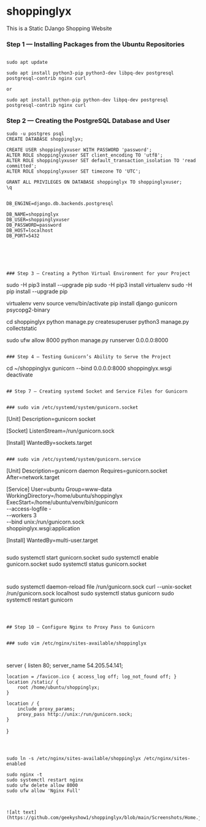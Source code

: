 # shoppinglyx
This is a Static DJango Shopping Website 



### Step 1 — Installing Packages from the Ubuntu Repositories


```

sudo apt update

sudo apt install python3-pip python3-dev libpq-dev postgresql postgresql-contrib nginx curl

or 

sudo apt install python-pip python-dev libpq-dev postgresql postgresql-contrib nginx curl

```


### Step 2 — Creating the PostgreSQL Database and User

```
sudo -u postgres psql
CREATE DATABASE shoppinglyx;

CREATE USER shoppinglyxuser WITH PASSWORD 'password';
ALTER ROLE shoppinglyxuser SET client_encoding TO 'utf8';
ALTER ROLE shoppinglyxuser SET default_transaction_isolation TO 'read committed';
ALTER ROLE shoppinglyxuser SET timezone TO 'UTC';

GRANT ALL PRIVILEGES ON DATABASE shoppinglyx TO shoppinglyxuser;
\q

```



```

DB_ENGINE=django.db.backends.postgresql

DB_NAME=shoppinglyx
DB_USER=shoppinglyxuser
DB_PASSWORD=password
DB_HOST=localhost
DB_PORT=5432




```



```


### Step 3 — Creating a Python Virtual Environment for your Project

```
sudo -H pip3 install --upgrade pip
sudo -H pip3 install virtualenv
sudo -H pip install --upgrade pip


virtualenv venv
source venv/bin/activate
pip install django gunicorn psycopg2-binary


cd shoppinglyx
python manage.py createsuperuser
python3 manage.py collectstatic

sudo ufw allow 8000
python manage.py runserver 0.0.0.0:8000

```

### Step 4 — Testing Gunicorn’s Ability to Serve the Project

```
cd ~/shoppinglyx
gunicorn --bind 0.0.0.0:8000 shoppinglyx.wsgi
deactivate

```

## Step 7 — Creating systemd Socket and Service Files for Gunicorn


### sudo vim /etc/systemd/system/gunicorn.socket

```
[Unit]
Description=gunicorn socket

[Socket]
ListenStream=/run/gunicorn.sock

[Install]
WantedBy=sockets.target
```

### sudo vim /etc/systemd/system/gunicorn.service

```

[Unit]
Description=gunicorn daemon
Requires=gunicorn.socket
After=network.target

[Service]
User=ubuntu
Group=www-data
WorkingDirectory=/home/ubuntu/shoppinglyx
ExecStart=/home/ubuntu/venv/bin/gunicorn \
          --access-logfile - \
          --workers 3 \
          --bind unix:/run/gunicorn.sock \
          shoppinglyx.wsgi:application

[Install]
WantedBy=multi-user.target


```

```
sudo systemctl start gunicorn.socket
sudo systemctl enable gunicorn.socket
sudo systemctl status gunicorn.socket

```


```
sudo systemctl daemon-reload
file /run/gunicorn.sock
curl --unix-socket /run/gunicorn.sock localhost
sudo systemctl status gunicorn
sudo systemctl restart gunicorn


```



## Step 10 — Configure Nginx to Proxy Pass to Gunicorn


### sudo vim /etc/nginx/sites-available/shoppinglyx



```
server {
    listen 80;
    server_name 54.205.54.141;

    location = /favicon.ico { access_log off; log_not_found off; }
    location /static/ {
        root /home/ubuntu/shoppinglyx;
    }

    location / {
        include proxy_params;
        proxy_pass http://unix:/run/gunicorn.sock;
    }
}


```



sudo ln -s /etc/nginx/sites-available/shoppinglyx /etc/nginx/sites-enabled

sudo nginx -t
sudo systemctl restart nginx
sudo ufw delete allow 8000
sudo ufw allow 'Nginx Full'



![alt text](https://github.com/geekyshow1/shoppinglyx/blob/main/Screenshots/Home.jpeg)

